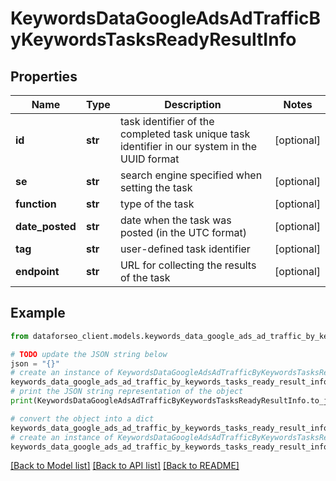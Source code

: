 # KeywordsDataGoogleAdsAdTrafficByKeywordsTasksReadyResultInfo


## Properties

Name | Type | Description | Notes
------------ | ------------- | ------------- | -------------
**id** | **str** | task identifier of the completed task unique task identifier in our system in the UUID format | [optional] 
**se** | **str** | search engine specified when setting the task | [optional] 
**function** | **str** | type of the task | [optional] 
**date_posted** | **str** | date when the task was posted (in the UTC format) | [optional] 
**tag** | **str** | user-defined task identifier | [optional] 
**endpoint** | **str** | URL for collecting the results of the task | [optional] 

## Example

```python
from dataforseo_client.models.keywords_data_google_ads_ad_traffic_by_keywords_tasks_ready_result_info import KeywordsDataGoogleAdsAdTrafficByKeywordsTasksReadyResultInfo

# TODO update the JSON string below
json = "{}"
# create an instance of KeywordsDataGoogleAdsAdTrafficByKeywordsTasksReadyResultInfo from a JSON string
keywords_data_google_ads_ad_traffic_by_keywords_tasks_ready_result_info_instance = KeywordsDataGoogleAdsAdTrafficByKeywordsTasksReadyResultInfo.from_json(json)
# print the JSON string representation of the object
print(KeywordsDataGoogleAdsAdTrafficByKeywordsTasksReadyResultInfo.to_json())

# convert the object into a dict
keywords_data_google_ads_ad_traffic_by_keywords_tasks_ready_result_info_dict = keywords_data_google_ads_ad_traffic_by_keywords_tasks_ready_result_info_instance.to_dict()
# create an instance of KeywordsDataGoogleAdsAdTrafficByKeywordsTasksReadyResultInfo from a dict
keywords_data_google_ads_ad_traffic_by_keywords_tasks_ready_result_info_form_dict = keywords_data_google_ads_ad_traffic_by_keywords_tasks_ready_result_info.from_dict(keywords_data_google_ads_ad_traffic_by_keywords_tasks_ready_result_info_dict)
```
[[Back to Model list]](../README.md#documentation-for-models) [[Back to API list]](../README.md#documentation-for-api-endpoints) [[Back to README]](../README.md)


